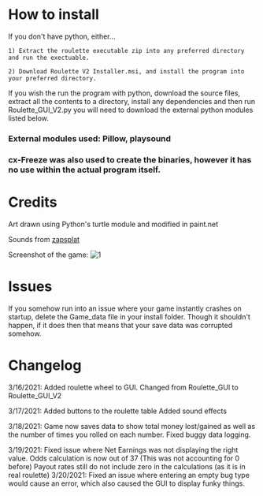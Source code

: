 # How to install

If you don't have python, either...

	1) Extract the roulette executable zip into any preferred directory and run the exectuable.

	2) Download Roulette V2 Installer.msi, and install the program into your preferred directory.

If you wish the run the program with python, download the source files, extract all the contents to a directory, install any dependencies and then run Roulette_GUI_V2.py you will need to download the external python modules listed below.

### External modules used: Pillow, playsound
### cx-Freeze was also used to create the binaries, however it has no use within the actual program itself.

# Credits

Art drawn using Python's turtle module and modified in paint.net

Sounds from [zapsplat](https://www.zapsplat.com/)

Screenshot of the game: ![1](https://i.imgur.com/GQeLNQt.png)

# Issues 

If you somehow run into an issue where your game instantly crashes on startup, delete the Game_data file in your install folder.
Though it shouldn't happen, if it does then that means that your save data was corrupted somehow.


# Changelog

3/16/2021: Added roulette wheel to GUI.
		   Changed from Roulette_GUI to Roulette_GUI_V2

3/17/2021: Added buttons to the roulette table
		   Added sound effects

3/18/2021: Game now saves data to show total money lost/gained as well as the number of times you rolled on each number.
		   Fixed buggy data logging.
		   
3/19/2021: Fixed issue where Net Earnings was not displaying the right value.
		   Odds calculation is now out of 37 (This was not accounting for 0 before)
		   Payout rates still do not include zero in the calculations (as it is in real roulette)
3/20/2021: Fixed an issue where entering an empty bug type would cause an error, which also caused the GUI to display funky things.

